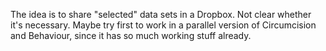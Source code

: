 The idea is to share "selected" data sets in a Dropbox. Not clear whether it's necessary. Maybe try first to work in a parallel version of Circumcision and Behaviour, since it has so much working stuff already.
